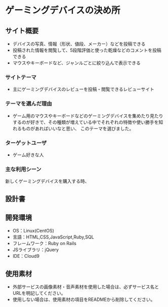 # ゲーミングデバイスの決め所

## サイト概要
- デバイスの写真、情報（形状、値段、メーカー）などを投稿できる
- 投稿された情報を閲覧して、5段階評価と使った乾燥などのコメントを投稿できる
- マウスやキーボードなど、ジャンルごとに絞り込んで表示できる
### サイトテーマ
- 主にゲーミングデバイスのレビューを投稿・閲覧できるレビューサイト

### テーマを選んだ理由
- ゲーム用のマウスやキーボードなどのゲーミングデバイスを集めたり見たりするのが好きで、その種類が増えている中でそれぞれの特徴や使い勝手を知れるものがあればいいなと思い、
このテーマを選びました。

### ターゲットユーザ
- ゲーム好きな人

### 主な利用シーン
新しくゲーミングデバイスを購入する時、

## 設計書

## 開発環境
- OS：Linux(CentOS)
- 言語：HTML,CSS,JavaScript,Ruby,SQL
- フレームワーク：Ruby on Rails
- JSライブラリ：jQuery
- IDE：Cloud9

## 使用素材
- 外部サービスの画像素材・音声素材を使用した場合は、必ずサービス名とURLを明記してください。
- 使用しない場合は、使用素材の項目をREADMEから削除してください。
